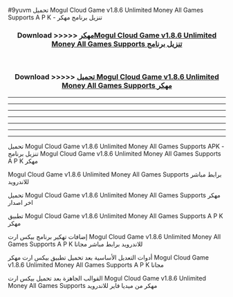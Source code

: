 #9yuvm تحميل Mogul Cloud Game v1.8.6 Unlimited Money All Games Supports  A P K - تنزيل برنامج مهكر



<div align="center">
<h3>Download >>>>> <a href="https://runaway1.web.app/?sq=Mogul Cloud Game v1.8.6 Unlimited Money All Games Supports ">مهكرMogul Cloud Game v1.8.6 Unlimited Money All Games Supports  تنزيل برنامج</a></h3><br>

<h3>Download >>>>> <a href="https://runaway1.web.app/?sq=Mogul Cloud Game v1.8.6 Unlimited Money All Games Supports ">تحميل Mogul Cloud Game v1.8.6 Unlimited Money All Games Supports  مهكر</a></h3>
</div>


----------------------------------------------------------

----------------------------------------------------------

----------------------------------------------------------

----------------------------------------------------------

----------------------------------------------------------

----------------------------------------------------------

----------------------------------------------------------

تحميل Mogul Cloud Game v1.8.6 Unlimited Money All Games Supports  APK - تنزيل برنامج Mogul Cloud Game v1.8.6 Unlimited Money All Games Supports  A P K مهكر

Mogul Cloud Game v1.8.6 Unlimited Money All Games Supports  برابط مباشر للاندرويد

تحميل Mogul Cloud Game v1.8.6 Unlimited Money All Games Supports  مهكر اخر اصدار

تطبيق Mogul Cloud Game v1.8.6 Unlimited Money All Games Supports  A P K مهكر

إضافات تهكير برنامج بيكس ارت Mogul Cloud Game v1.8.6 Unlimited Money All Games Supports  A P K للاندرويد برابط مباشر مجانا

أدوات التعديل الأساسية بعد تحميل تطبيق بيكس ارت مهكر Mogul Cloud Game v1.8.6 Unlimited Money All Games Supports  A P K مجانا

القوالب الجاهزة بعد تحميل بيكس ارت Mogul Cloud Game v1.8.6 Unlimited Money All Games Supports  مهكر من ميديا فاير للاندرويد


